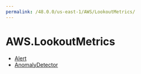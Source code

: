```yaml
---
permalink: /48.0.0/us-east-1/AWS/LookoutMetrics/
---
```


# AWS.LookoutMetrics



* [Alert](Alert.md)
* [AnomalyDetector](AnomalyDetector.md)